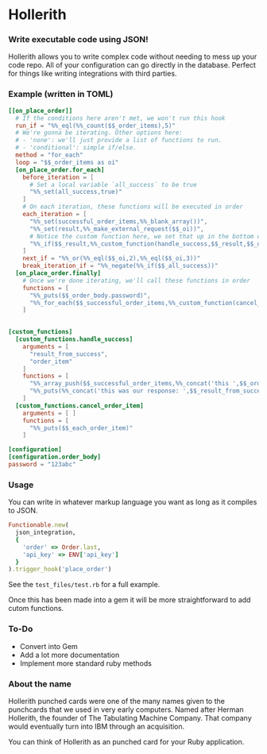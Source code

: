 # Hollerith 
### Write executable code using JSON!

Hollerith allows you to write complex code without needing to mess up your code repo. All of your configuration can go directly in the database. Perfect for things like writing integrations with third parties.

### Example (written in TOML)

```toml
[[on_place_order]]
  # If the conditions here aren't met, we won't run this hook
  run_if = "%%_eql(%%_count($$_order_items),5)"
  # We're gonna be iterating. Other options here:
  # - 'none': we'll just provide a list of functions to run.
  # - 'conditional': simple if/else.
  method = "for_each"
  loop = "$$_order_items as oi"
  [on_place_order.for_each]
    before_iteration = [
      # Set a local variable `all_success` to be true
      "%%_set(all_success,true)"
    ]
    # On each iteration, these functions will be executed in order 
    each_iteration = [
      "%%_set(successful_order_items,%%_blank_array())",
      "%%_set(result,%%_make_external_request($$_oi))",
      # Notice the custom function here, we set that up in the bottom of the function.
      "%%_if($$_result,%%_custom_function(handle_success,$$_result,$$_oi),%%_set(all_success,false))"
    ]
    next_if = "%%_or(%%_eql($$_oi,2),%%_eql($$_oi,3))" 
    break_iteration_if = "%%_negate(%%_if($$_all_success))"
  [on_place_order.finally]
    # Once we're done iterating, we'll call these functions in order
    functions = [
      "%%_puts($$_order_body.password)",
      "%%_for_each($$_successful_order_items,%%_custom_function(cancel_order_item),each_order_item)"
    ]
    

[custom_functions]
  [custom_functions.handle_success]
    arguments = [
      "result_from_success",
      "order_item"
    ]
    functions = [
      "%%_array_push($$_successful_order_items,%%_concat('this ',$$_order_item))",
      "%%_puts(%%_concat('this was our response: ',$$_result_from_success))"
    ]
  [custom_functions.cancel_order_item]
    arguments = [ ]
    functions = [
      "%%_puts($$_each_order_item)"
    ]

[configuration]
[configuration.order_body]
password = "123abc"
```

### Usage
You can write in whatever markup language you want as long as it compiles to JSON.

```ruby
Functionable.new(
  json_integration,
  {
    'order' => Order.last,
    'api_key' => ENV['api_key']
  }
).trigger_hook('place_order')
```

See the `test_files/test.rb` for a full example.

Once this has been made into a gem it will be more straightforward to add cutom functions.

### To-Do
* Convert into Gem
* Add a lot more documentation
* Implement more standard ruby methods

### About the name
Hollerith punched cards were one of the many names given to the punchcards that we used in very early computers. Named after Herman Hollerith, the founder of The Tabulating Machine Company. That company would eventually turn into IBM through an acquisition.

You can think of Hollerith as an punched card for your Ruby application.
